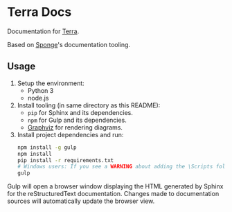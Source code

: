 # Terra Docs

Documentation for [Terra](https://github.com/PolyhedralDev/Terra/).

Based on [Sponge](https://github.com/SpongePowered/SpongeDocs)'s documentation tooling.

## Usage

1. Setup the environment:
   * Python 3
   * node.js
2. Install tooling (in same directory as this README):
   * `pip` for Sphinx and its dependencies.
   * `npm` for Gulp and its dependencies.
   * [Graphviz](https://graphviz.org/download/) for rendering diagrams.
3. Install project dependencies and run:
   ```bash
   npm install -g gulp
   npm install
   pip install -r requirements.txt
   # Windows users: If you see a WARNING about adding the \Scripts folder to PATH, do it, then restart terminal.
   gulp
   ```


Gulp will open a browser window displaying the HTML generated by Sphinx for the reStructuredText documentation.
Changes made to documentation sources will automatically update the browser view.
